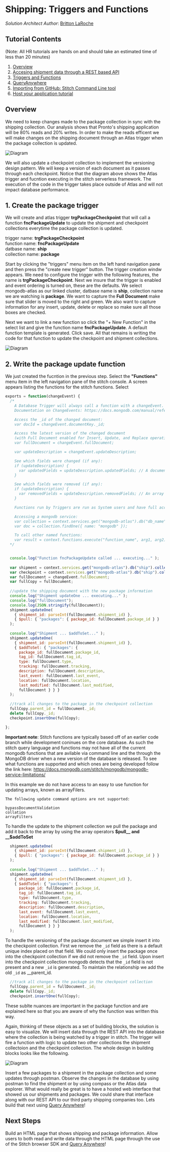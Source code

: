 # Shipping: Triggers and Functions
_Solution Architect Author_: [Britton LaRoche](mailto:britton.laroche@mongodb.com)   

## Tutorial Contents 
(Note: All HR tutorials are hands on and should take an estimated time of less than 20 minutes)
1. [Overview](../../)
2. [Accesing shipment data through a REST based API](../rest/README.md)
3. [Triggers and Functions](../triggers/README.md)
4. [QueryAnywhere](../queryAnywhere/README.md)
4. [Importing from GitHub: Stitch Command Line tool](../cli/README.md)
5. [Host your application tutorial](../hosting/README.md)  


## Overview
We need to keep changes made to the package collection in sync with the shipping collection.  Our analysis shows that Pronto's shipping application will be 80% reads and 20% writes.  In order to make the reads efficent we will make changes on the shipping document through an Atlas trigger when the package collection is updated.

![Diagram](../../img/packageTrigger3.png "Diagram")

We will also update a checkpoint collection to implement the versioning design pattern.  We will keep a version of each document as it passes through each checkpoint.  Notice that the diagram above shows the Atlas trigger and fucntion executing in the stitch serverless framework.  The execution of the code in the trigger takes place outside of Atlas and will not impact database performance. 

## 1. Create the package trigger
We will create and atlas trigger __trgPackageCheckpoint__  that will call a function __fncPackageUpdate__   to update the shipment and checkpoint collections everytime the package collection is updated.

trigger name: __trgPackageCheckpoint__   
function name: __fncPackageUpdate__   
datbase name: __ship__   
collection name: __package__ 

Start by clicking the "triggers" menu item on the left hand navigation pane and then press the "create new trigger" button.  The trigger creation windw appears.  We need to configure the trigger with the following features, the name is __trgPackageCheckpoint__. Next we insure that the trigger is enabled and event ordering is turned on, these are the defaults.  We select mongodb-atlas as our linked cluster, datbase name is __ship__, collection name we are watching is __package__.  We want to capture the __Full Document__ make sure that slider is moved to the right and green.  We also want to capture information for any insert, update, delete or replace so make sure all those boxes are checked.

Next we want to link a new function so click the "+ New Function" in the select list and give the function name __fncPackageUpdate__.  A default function template is generated.  Click save. All that remains is writing the code for that function to update the checkpoint and shipment collections.

![Diagram](../../img/packageUpdateTrigger.jpg "Diagram")

## 2. Write the package update function 
We just created the fucntion in the previous step.  Select the __"Functions"__ menu item in the left navigation pane of the stitch console.  A screen appears listing the functions for the stitch functions. Select 


```js
exports = function(changeEvent) {
  /*
    A Database Trigger will always call a function with a changeEvent.
    Documentation on ChangeEvents: https://docs.mongodb.com/manual/reference/change-events/

    Access the _id of the changed document:
    var docId = changeEvent.documentKey._id;

    Access the latest version of the changed document
    (with Full Document enabled for Insert, Update, and Replace operations):
    var fullDocument = changeEvent.fullDocument;

    var updateDescription = changeEvent.updateDescription;

    See which fields were changed (if any):
    if (updateDescription) {
      var updatedFields = updateDescription.updatedFields; // A document containing updated fields
    }

    See which fields were removed (if any):
    if (updateDescription) {
      var removedFields = updateDescription.removedFields; // An array of removed fields
    }

    Functions run by Triggers are run as System users and have full access to Services, Functions, and MongoDB Data.

    Accessing a mongodb service:
    var collection = context.services.get("mongodb-atlas").db("db_name").collection("coll_name");
    var doc = collection.findOne({ name: "mongodb" });

    To call other named functions:
    var result = context.functions.execute("function_name", arg1, arg2);
  */


  console.log("Function fncPackageUpdate called ... executing..." );
  
  var shipment = context.services.get("mongodb-atlas").db("ship").collection("shipment");
  var checkpoint = context.services.get("mongodb-atlas").db("ship").collection("checkpoint");
  var fullDocument = changeEvent.fullDocument;
  var fullCopy = fullDocument;
  
  //update the shipping document with the new package information
  console.log("Shipment updateOne ... executing..." );
  console.log("fullDocument");
  console.log(JSON.stringify(fullDocument));
  shipment.updateOne(
  	{ shipment_id: parseInt(fullDocument.shipment_id) },
  	{ $pull: { "packages": { package_id: fullDocument.package_id } }	}
  );
  
  console.log("Shipment ... $addToSet..." );
  shipment.updateOne(
  	{ shipment_id: parseInt(fullDocument.shipment_id) },
  	{ $addToSet: { "packages": { 
  	  package_id: fullDocument.package_id, 
  	  tag_id: fullDocument.tag_id, 
  	  type: fullDocument.type, 
  	  tracking: fullDocument.tracking, 
  	  description: fullDocument.description, 
  	  last_event: fullDocument.last_event, 
  	  location: fullDocument.location, 
  	  last_modified: fullDocument.last_modified, 
  	  fullDocument } } }
  );
  
  //track all changes to the package in the checkpoint collection
  fullCopy.parent_id = fullDocument._id;
  delete fullCopy._id;
  checkpoint.insertOne(fullCopy);

};
```
__Important note__: Stitch functions are typically based off of an earlier code branch while development coninues on the core database. As such the stitch query language and functions may not have all of the current mongodb functions that are avilable via command line and the through the MongoDB driver when a new version of the database is released.  To see what functions are supported and which ones are being developed follow the link here: https://docs.mongodb.com/stitch/mongodb/mongodb-service-limitations/

In this example we do not have access to an easy to use function for updating arrays, known as arrayFilers. 

```
The following update command options are not supported:

bypassDocumentValidation
collation
arrayFilters
```

To handle the update to the shipment collection we pull the package and add it back to the array by using the array operators __$pull__ and __$addToSet__

```js
  shipment.updateOne(
  	{ shipment_id: parseInt(fullDocument.shipment_id) },
  	{ $pull: { "packages": { package_id: fullDocument.package_id } }	}
  );
  
  console.log("Shipment ... $addToSet..." );
  shipment.updateOne(
  	{ shipment_id: parseInt(fullDocument.shipment_id) },
  	{ $addToSet: { "packages": { 
  	  package_id: fullDocument.package_id, 
  	  tag_id: fullDocument.tag_id, 
  	  type: fullDocument.type, 
  	  tracking: fullDocument.tracking, 
  	  description: fullDocument.description, 
  	  last_event: fullDocument.last_event, 
  	  location: fullDocument.location, 
  	  last_modified: fullDocument.last_modified, 
  	  fullDocument } } }
  );
```

To handle the versioning of the package document we simple insert it into the checkpoint collection.  First we remove the ```_id``` field as there is a default unique index placed on that field.  We could only insert the package once into the checkpoint collection if we did not remove the ```_id```  field.  Upon insert into the checkpoint collection mongodb detects that the ```_id``` field is not present and a new ```_id``` is generated.  To maintain the relationship we add the old ```_id``` as __parent_id.

```js
  //track all changes to the package in the checkpoint collection
  fullCopy.parent_id = fullDocument._id;
  delete fullCopy._id;
  checkpoint.insertOne(fullCopy);
```

These sublte nuances are important in the package function and are explained here so that you are aware of why the function was written this way.

Again, thinking of these objects as a set of building blocks, the solution is easy to visualize.  We will insert data through the REST API into the database where the collection is being watched by a trigger in stitch.  The trigger will fire a function with logic to update two other collections the shipment collectoion and the checkpoint collection.  The whole design in building blocks looks like the following.

![Diagram](../../img/triggerblocks5.jpg "Diagram")


Insert a few packages to a shipment in the package collection and some updates through postman.  Observe the changes in the database by using postman to find the shipment or by using compass or the Atlas data explorer.  What would really be great is to have a hosted web interface that showed us our shipments and packages.  We could share that interface along with our REST API to our third party shipping companies too.  Lets build that next using [Query Anywhere](../queryAnywhere/README.md)!

## Next Steps
Build an HTML page that shows shipping and package information.  Allow users to both read and write data through the HTML page through the use of the Stitch browser SDK and [Query Anywhere](../queryAnywhere/README.md)!

